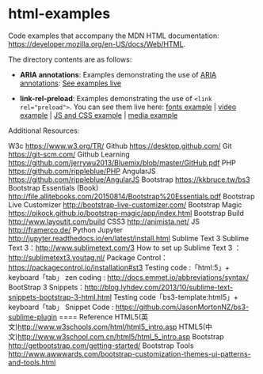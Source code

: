 # html-examples
Code examples that accompany the MDN HTML documentation: https://developer.mozilla.org/en-US/docs/Web/HTML.

The directory contents are as follows:

* **ARIA annotations**: Examples demonstrating the use of [ARIA annotations](https://wiki.developer.mozilla.org/en-US/docs/Web/Accessibility/ARIA/Annotations): [See examples live](https://mdn.github.io/html-examples/aria-annotations/) 

* **link-rel-preload**: Examples demonstrating the use of <code>&lt;link rel="preload"&gt;</code>. You can see them live here: [fonts example](https://mdn.github.io/html-examples/link-rel-preload/fonts/) | [video example](https://mdn.github.io/html-examples/link-rel-preload/video/) | [JS and CSS example](https://mdn.github.io/html-examples/link-rel-preload/js-and-css/) | [media example](https://mdn.github.io/html-examples/link-rel-preload/media/)

Additional Resources:

W3c https://www.w3.org/TR/
Github https://desktop.github.com/
Git https://git-scm.com/
Github Learning https://github.com/jerrywu2013/Bluemix/blob/master/GitHub.pdf
PHP https://github.com/rippleblue/PHP
AngularJS https://github.com/rippleblue/AngularJS
Bootstrap https://kkbruce.tw/bs3
Bootstrap Essentials (Book) http://file.allitebooks.com/20150814/Bootstrap%20Essentials.pdf
Bootstrap Live Customizer http://bootstrap-live-customizer.com/
Bootstrap Magic https://pikock.github.io/bootstrap-magic/app/index.html
Bootstrap Build http://www.layoutit.com/build
CSS3 http://animista.net/
JS http://framerco.de/
Python Jupyter http://jupyter.readthedocs.io/en/latest/install.html
Sublime Text 3
Sublime Text 3：http://www.sublimetext.com/3
How to set up Sublime Text 3 ：http://sublimetext3.youtag.nl/
Package Control：https://packagecontrol.io/installation#st3
Testing code :「html:5」+ keyboard「tab」
zen coding : http://docs.emmet.io/abbreviations/syntax/
BootStrap 3 Snippets：http://blog.lyhdev.com/2013/10/sublime-text-snippets-bootstrap-3-html.html
Testing code「bs3-template:html5」+ keyboard「tab」
Snippet Code : https://github.com/JasonMortonNZ/bs3-sublime-plugin
==== Reference
HTML5(英文)http://www.w3schools.com/html/html5_intro.asp
HTML5(中文)http://www.w3school.com.cn/html5/html_5_intro.asp
Bootstrap http://getbootstrap.com/getting-started/
Bootstrap Tools http://www.awwwards.com/bootstrap-customization-themes-ui-patterns-and-tools.html
